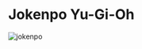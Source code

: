 # Jokenpo Yu-Gi-Oh


![jokenpo](https://github.com/luanaxcardoso/jokenpo-yu-gi-oh/assets/112970416/c76c61cf-2f1b-43b6-86e0-81c9ccc7edfa)
